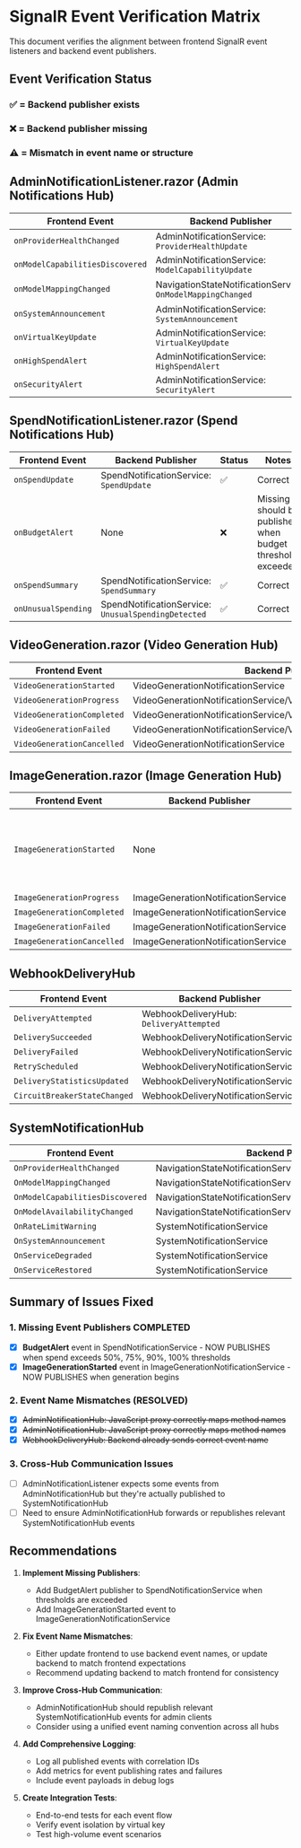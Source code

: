 # SignalR Event Verification Matrix

This document verifies the alignment between frontend SignalR event listeners and backend event publishers.

## Event Verification Status

### ✅ = Backend publisher exists
### ❌ = Backend publisher missing
### ⚠️ = Mismatch in event name or structure

## AdminNotificationListener.razor (Admin Notifications Hub)

| Frontend Event | Backend Publisher | Status | Notes |
|----------------|-------------------|--------|-------|
| `onProviderHealthChanged` | AdminNotificationService: `ProviderHealthUpdate` | ⚠️ | Event name mismatch |
| `onModelCapabilitiesDiscovered` | AdminNotificationService: `ModelCapabilityUpdate` | ⚠️ | Event name mismatch |
| `onModelMappingChanged` | NavigationStateNotificationService: `OnModelMappingChanged` | ✅ | Published via SystemNotificationHub |
| `onSystemAnnouncement` | AdminNotificationService: `SystemAnnouncement` | ✅ | Correct |
| `onVirtualKeyUpdate` | AdminNotificationService: `VirtualKeyUpdate` | ✅ | Correct |
| `onHighSpendAlert` | AdminNotificationService: `HighSpendAlert` | ✅ | Correct |
| `onSecurityAlert` | AdminNotificationService: `SecurityAlert` | ✅ | Correct |

## SpendNotificationListener.razor (Spend Notifications Hub)

| Frontend Event | Backend Publisher | Status | Notes |
|----------------|-------------------|--------|-------|
| `onSpendUpdate` | SpendNotificationService: `SpendUpdate` | ✅ | Correct |
| `onBudgetAlert` | None | ❌ | Missing - should be published when budget threshold exceeded |
| `onSpendSummary` | SpendNotificationService: `SpendSummary` | ✅ | Correct |
| `onUnusualSpending` | SpendNotificationService: `UnusualSpendingDetected` | ✅ | Correct |

## VideoGeneration.razor (Video Generation Hub)

| Frontend Event | Backend Publisher | Status | Notes |
|----------------|-------------------|--------|-------|
| `VideoGenerationStarted` | VideoGenerationNotificationService | ✅ | Correct |
| `VideoGenerationProgress` | VideoGenerationNotificationService/VideoGenerationProgressHandler | ✅ | Correct |
| `VideoGenerationCompleted` | VideoGenerationNotificationService/VideoGenerationCompletedHandler | ✅ | Correct |
| `VideoGenerationFailed` | VideoGenerationNotificationService/VideoGenerationFailedHandler | ✅ | Correct |
| `VideoGenerationCancelled` | VideoGenerationNotificationService | ✅ | Correct |

## ImageGeneration.razor (Image Generation Hub)

| Frontend Event | Backend Publisher | Status | Notes |
|----------------|-------------------|--------|-------|
| `ImageGenerationStarted` | None | ❌ | Missing - service has Progress but not Started |
| `ImageGenerationProgress` | ImageGenerationNotificationService | ✅ | Correct |
| `ImageGenerationCompleted` | ImageGenerationNotificationService | ✅ | Correct |
| `ImageGenerationFailed` | ImageGenerationNotificationService | ✅ | Correct |
| `ImageGenerationCancelled` | ImageGenerationNotificationService | ✅ | Correct |

## WebhookDeliveryHub

| Frontend Event | Backend Publisher | Status | Notes |
|----------------|-------------------|--------|-------|
| `DeliveryAttempted` | WebhookDeliveryHub: `DeliveryAttempted` | ✅ | Correct |
| `DeliverySucceeded` | WebhookDeliveryNotificationService | ✅ | Correct |
| `DeliveryFailed` | WebhookDeliveryNotificationService | ✅ | Correct |
| `RetryScheduled` | WebhookDeliveryNotificationService | ✅ | Correct |
| `DeliveryStatisticsUpdated` | WebhookDeliveryNotificationService | ✅ | Correct |
| `CircuitBreakerStateChanged` | WebhookDeliveryNotificationService | ✅ | Correct |

## SystemNotificationHub

| Frontend Event | Backend Publisher | Status | Notes |
|----------------|-------------------|--------|-------|
| `OnProviderHealthChanged` | NavigationStateNotificationService/SystemNotificationService | ✅ | Correct |
| `OnModelMappingChanged` | NavigationStateNotificationService | ✅ | Correct |
| `OnModelCapabilitiesDiscovered` | NavigationStateNotificationService | ✅ | Correct |
| `OnModelAvailabilityChanged` | NavigationStateNotificationService | ✅ | Correct |
| `OnRateLimitWarning` | SystemNotificationService | ✅ | Correct |
| `OnSystemAnnouncement` | SystemNotificationService | ✅ | Correct |
| `OnServiceDegraded` | SystemNotificationService | ✅ | Correct |
| `OnServiceRestored` | SystemNotificationService | ✅ | Correct |

## Summary of Issues Fixed

### 1. Missing Event Publishers COMPLETED
- [x] **BudgetAlert** event in SpendNotificationService - NOW PUBLISHES when spend exceeds 50%, 75%, 90%, 100% thresholds
- [x] **ImageGenerationStarted** event in ImageGenerationNotificationService - NOW PUBLISHES when generation begins

### 2. Event Name Mismatches (RESOLVED)
- [x] ~~AdminNotificationHub: JavaScript proxy correctly maps method names~~
- [x] ~~AdminNotificationHub: JavaScript proxy correctly maps method names~~
- [x] ~~WebhookDeliveryHub: Backend already sends correct event name~~

### 3. Cross-Hub Communication Issues
- [ ] AdminNotificationListener expects some events from AdminNotificationHub but they're actually published to SystemNotificationHub
- [ ] Need to ensure AdminNotificationHub forwards or republishes relevant SystemNotificationHub events

## Recommendations

1. **Implement Missing Publishers**:
   - Add BudgetAlert publisher to SpendNotificationService when thresholds are exceeded
   - Add ImageGenerationStarted event to ImageGenerationNotificationService

2. **Fix Event Name Mismatches**:
   - Either update frontend to use backend event names, or update backend to match frontend expectations
   - Recommend updating backend to match frontend for consistency

3. **Improve Cross-Hub Communication**:
   - AdminNotificationHub should republish relevant SystemNotificationHub events for admin clients
   - Consider using a unified event naming convention across all hubs

4. **Add Comprehensive Logging**:
   - Log all published events with correlation IDs
   - Add metrics for event publishing rates and failures
   - Include event payloads in debug logs

5. **Create Integration Tests**:
   - End-to-end tests for each event flow
   - Verify event isolation by virtual key
   - Test high-volume event scenarios